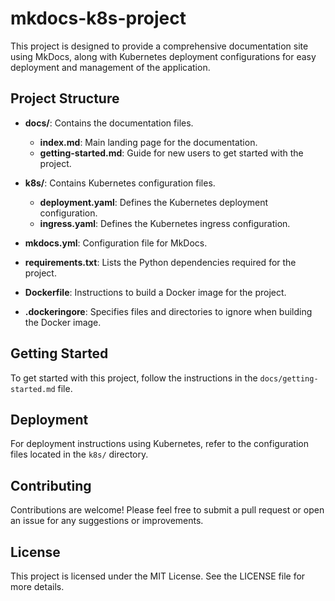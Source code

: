 # mkdocs-k8s-project

This project is designed to provide a comprehensive documentation site using MkDocs, along with Kubernetes deployment configurations for easy deployment and management of the application.

## Project Structure

- **docs/**: Contains the documentation files.
  - **index.md**: Main landing page for the documentation.
  - **getting-started.md**: Guide for new users to get started with the project.

- **k8s/**: Contains Kubernetes configuration files.
  - **deployment.yaml**: Defines the Kubernetes deployment configuration.
  - **ingress.yaml**: Defines the Kubernetes ingress configuration.

- **mkdocs.yml**: Configuration file for MkDocs.

- **requirements.txt**: Lists the Python dependencies required for the project.

- **Dockerfile**: Instructions to build a Docker image for the project.

- **.dockeringore**: Specifies files and directories to ignore when building the Docker image.

## Getting Started

To get started with this project, follow the instructions in the `docs/getting-started.md` file.

## Deployment

For deployment instructions using Kubernetes, refer to the configuration files located in the `k8s/` directory.

## Contributing

Contributions are welcome! Please feel free to submit a pull request or open an issue for any suggestions or improvements.

## License

This project is licensed under the MIT License. See the LICENSE file for more details.
